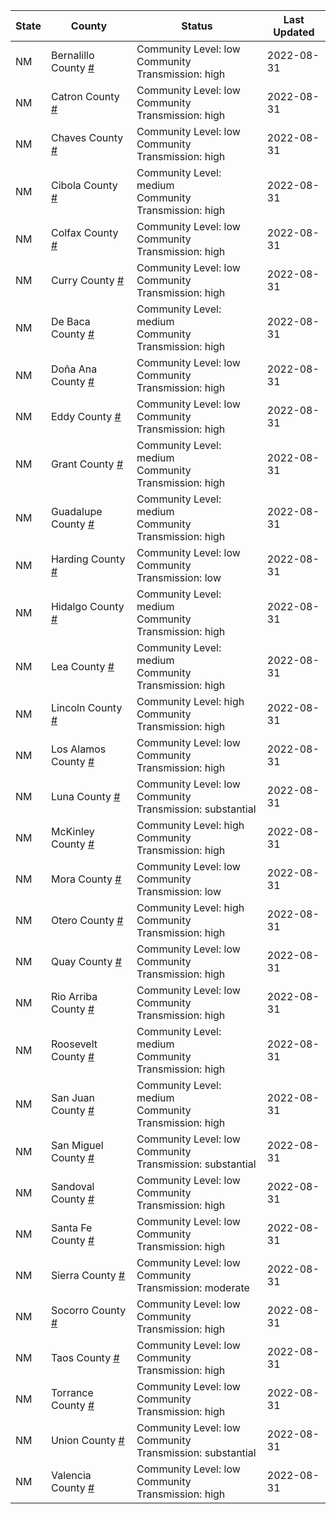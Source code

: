 State | County | Status | Last Updated
--- | --- | --- | --- 
NM | Bernalillo County <a href="#bernalillo_county">#</a> | <a name="bernalillo_county"></a>Community Level: low<br/>Community Transmission: high | 2022-08-31
NM | Catron County <a href="#catron_county">#</a> | <a name="catron_county"></a>Community Level: low<br/>Community Transmission: high | 2022-08-31
NM | Chaves County <a href="#chaves_county">#</a> | <a name="chaves_county"></a>Community Level: low<br/>Community Transmission: high | 2022-08-31
NM | Cibola County <a href="#cibola_county">#</a> | <a name="cibola_county"></a>Community Level: medium<br/>Community Transmission: high | 2022-08-31
NM | Colfax County <a href="#colfax_county">#</a> | <a name="colfax_county"></a>Community Level: low<br/>Community Transmission: high | 2022-08-31
NM | Curry County <a href="#curry_county">#</a> | <a name="curry_county"></a>Community Level: low<br/>Community Transmission: high | 2022-08-31
NM | De Baca County <a href="#de_baca_county">#</a> | <a name="de_baca_county"></a>Community Level: medium<br/>Community Transmission: high | 2022-08-31
NM | Doña Ana County <a href="#doña_ana_county">#</a> | <a name="doña_ana_county"></a>Community Level: low<br/>Community Transmission: high | 2022-08-31
NM | Eddy County <a href="#eddy_county">#</a> | <a name="eddy_county"></a>Community Level: low<br/>Community Transmission: high | 2022-08-31
NM | Grant County <a href="#grant_county">#</a> | <a name="grant_county"></a>Community Level: medium<br/>Community Transmission: high | 2022-08-31
NM | Guadalupe County <a href="#guadalupe_county">#</a> | <a name="guadalupe_county"></a>Community Level: medium<br/>Community Transmission: high | 2022-08-31
NM | Harding County <a href="#harding_county">#</a> | <a name="harding_county"></a>Community Level: low<br/>Community Transmission: low | 2022-08-31
NM | Hidalgo County <a href="#hidalgo_county">#</a> | <a name="hidalgo_county"></a>Community Level: medium<br/>Community Transmission: high | 2022-08-31
NM | Lea County <a href="#lea_county">#</a> | <a name="lea_county"></a>Community Level: medium<br/>Community Transmission: high | 2022-08-31
NM | Lincoln County <a href="#lincoln_county">#</a> | <a name="lincoln_county"></a>Community Level: high<br/>Community Transmission: high | 2022-08-31
NM | Los Alamos County <a href="#los_alamos_county">#</a> | <a name="los_alamos_county"></a>Community Level: low<br/>Community Transmission: high | 2022-08-31
NM | Luna County <a href="#luna_county">#</a> | <a name="luna_county"></a>Community Level: low<br/>Community Transmission: substantial | 2022-08-31
NM | McKinley County <a href="#mckinley_county">#</a> | <a name="mckinley_county"></a>Community Level: high<br/>Community Transmission: high | 2022-08-31
NM | Mora County <a href="#mora_county">#</a> | <a name="mora_county"></a>Community Level: low<br/>Community Transmission: low | 2022-08-31
NM | Otero County <a href="#otero_county">#</a> | <a name="otero_county"></a>Community Level: high<br/>Community Transmission: high | 2022-08-31
NM | Quay County <a href="#quay_county">#</a> | <a name="quay_county"></a>Community Level: low<br/>Community Transmission: high | 2022-08-31
NM | Rio Arriba County <a href="#rio_arriba_county">#</a> | <a name="rio_arriba_county"></a>Community Level: low<br/>Community Transmission: high | 2022-08-31
NM | Roosevelt County <a href="#roosevelt_county">#</a> | <a name="roosevelt_county"></a>Community Level: medium<br/>Community Transmission: high | 2022-08-31
NM | San Juan County <a href="#san_juan_county">#</a> | <a name="san_juan_county"></a>Community Level: medium<br/>Community Transmission: high | 2022-08-31
NM | San Miguel County <a href="#san_miguel_county">#</a> | <a name="san_miguel_county"></a>Community Level: low<br/>Community Transmission: substantial | 2022-08-31
NM | Sandoval County <a href="#sandoval_county">#</a> | <a name="sandoval_county"></a>Community Level: low<br/>Community Transmission: high | 2022-08-31
NM | Santa Fe County <a href="#santa_fe_county">#</a> | <a name="santa_fe_county"></a>Community Level: low<br/>Community Transmission: high | 2022-08-31
NM | Sierra County <a href="#sierra_county">#</a> | <a name="sierra_county"></a>Community Level: low<br/>Community Transmission: moderate | 2022-08-31
NM | Socorro County <a href="#socorro_county">#</a> | <a name="socorro_county"></a>Community Level: low<br/>Community Transmission: high | 2022-08-31
NM | Taos County <a href="#taos_county">#</a> | <a name="taos_county"></a>Community Level: low<br/>Community Transmission: high | 2022-08-31
NM | Torrance County <a href="#torrance_county">#</a> | <a name="torrance_county"></a>Community Level: low<br/>Community Transmission: high | 2022-08-31
NM | Union County <a href="#union_county">#</a> | <a name="union_county"></a>Community Level: low<br/>Community Transmission: substantial | 2022-08-31
NM | Valencia County <a href="#valencia_county">#</a> | <a name="valencia_county"></a>Community Level: low<br/>Community Transmission: high | 2022-08-31
